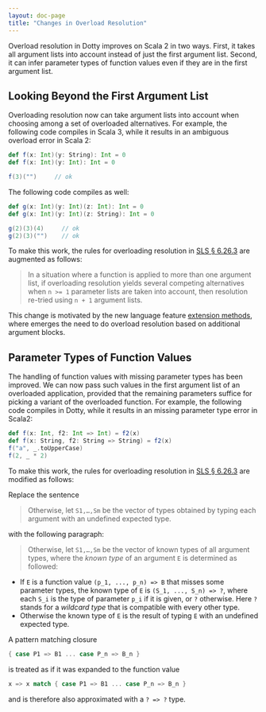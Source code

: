 ```yaml
---
layout: doc-page
title: "Changes in Overload Resolution"
---
```


Overload resolution in Dotty improves on Scala 2 in two ways.
First, it takes all argument lists into account instead of
just the first argument list.
Second, it can infer parameter types of function values even if they
are in the first argument list.

## Looking Beyond the First Argument List

Overloading resolution now can take argument lists into account when
choosing among a set of overloaded alternatives.
For example, the following code compiles in Scala 3, while it results in an
ambiguous overload error in Scala 2:

```scala
def f(x: Int)(y: String): Int = 0
def f(x: Int)(y: Int): Int = 0

f(3)("")     // ok
```

The following code compiles as well:

```scala
def g(x: Int)(y: Int)(z: Int): Int = 0
def g(x: Int)(y: Int)(z: String): Int = 0

g(2)(3)(4)     // ok
g(2)(3)("")    // ok
```

To make this work, the rules for overloading resolution in [SLS §
6.26.3](https://www.scala-lang.org/files/archive/spec/2.13/06-expressions.html#overloading-resolution) are augmented
as follows:

> In a situation where a function is applied to more than one argument list, if overloading
resolution yields several competing alternatives when `n >= 1` parameter lists are taken
into account, then resolution re-tried using `n + 1` argument lists.

This change is motivated by the new language feature [extension
methods](../contextual/extension-methods.md), where emerges the need to do
overload resolution based on additional argument blocks.

## Parameter Types of Function Values

The handling of function values with missing parameter types has been improved. We can now
pass such values in the first argument list of an overloaded application, provided
that the remaining parameters suffice for picking a variant of the overloaded function.
For example, the following code compiles in Dotty, while it results in an
missing parameter type error in Scala2:
```scala
def f(x: Int, f2: Int => Int) = f2(x)
def f(x: String, f2: String => String) = f2(x)
f("a", _.toUpperCase)
f(2, _ * 2)
```
To make this work, the rules for overloading resolution in [SLS §
6.26.3](https://www.scala-lang.org/files/archive/spec/2.13/06-expressions.html#overloading-resolution) are modified
as follows:

Replace the sentence

> Otherwise, let `S1,…,Sm` be the vector of types obtained by typing each argument with an undefined expected type.

with the following paragraph:

> Otherwise, let `S1,…,Sm` be the vector of known types of all argument types, where the _known type_ of an argument `E`
is determined as followed:

 - If `E` is a function value `(p_1, ..., p_n) => B` that misses some parameter types, the known type
   of `E` is `(S_1, ..., S_n) => ?`, where each `S_i` is the type of parameter `p_i` if it is given, or `?`
   otherwise. Here `?` stands for a _wildcard type_ that is compatible with every other type.
 - Otherwise the known type of `E` is the result of typing `E` with an undefined expected type.

A pattern matching closure
```scala
{ case P1 => B1 ... case P_n => B_n }
````
is treated as if it was expanded to the function value
```scala
x => x match { case P1 => B1 ... case P_n => B_n }
```
and is therefore also approximated with a `? => ?` type.
